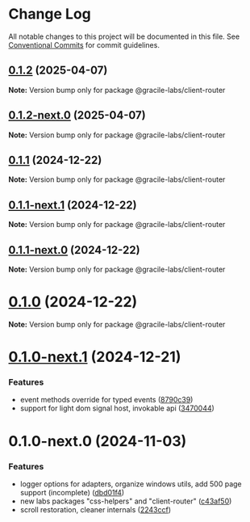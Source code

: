 # Change Log

All notable changes to this project will be documented in this file.
See [Conventional Commits](https://conventionalcommits.org) for commit guidelines.

## [0.1.2](https://github.com/gracile-web/gracile/compare/@gracile-labs/client-router@0.1.2-next.0...@gracile-labs/client-router@0.1.2) (2025-04-07)

**Note:** Version bump only for package @gracile-labs/client-router

## [0.1.2-next.0](https://github.com/gracile-web/gracile/compare/@gracile-labs/client-router@0.1.1...@gracile-labs/client-router@0.1.2-next.0) (2025-04-07)

**Note:** Version bump only for package @gracile-labs/client-router

## [0.1.1](https://github.com/gracile-web/gracile/compare/@gracile-labs/client-router@0.1.1-next.1...@gracile-labs/client-router@0.1.1) (2024-12-22)

**Note:** Version bump only for package @gracile-labs/client-router

## [0.1.1-next.1](https://github.com/gracile-web/gracile/compare/@gracile-labs/client-router@0.1.1-next.0...@gracile-labs/client-router@0.1.1-next.1) (2024-12-22)

**Note:** Version bump only for package @gracile-labs/client-router

## [0.1.1-next.0](https://github.com/gracile-web/gracile/compare/@gracile-labs/client-router@0.1.0...@gracile-labs/client-router@0.1.1-next.0) (2024-12-22)

**Note:** Version bump only for package @gracile-labs/client-router

# [0.1.0](https://github.com/gracile-web/gracile/compare/@gracile-labs/client-router@0.1.0-next.1...@gracile-labs/client-router@0.1.0) (2024-12-22)

**Note:** Version bump only for package @gracile-labs/client-router

# [0.1.0-next.1](https://github.com/gracile-web/gracile/compare/@gracile-labs/client-router@0.1.0-next.0...@gracile-labs/client-router@0.1.0-next.1) (2024-12-21)

### Features

* event methods override for typed events ([8790c39](https://github.com/gracile-web/gracile/commit/8790c390ed91ea0455508082358e37bf815eb7ba))
* support for light dom signal host, invokable api ([3470044](https://github.com/gracile-web/gracile/commit/34700449a5a6eff8509e03f3b7100121ab7c2a83))

# 0.1.0-next.0 (2024-11-03)

### Features

* logger options for adapters, organize windows utils, add 500 page support (incomplete) ([dbd01f4](https://github.com/gracile-web/gracile/commit/dbd01f4512fee435de0e28ecdd7bc3e8eb2628c4))
* new labs packages "css-helpers" and "client-router" ([c43af50](https://github.com/gracile-web/gracile/commit/c43af501c94529341757500f3aaaf06b172693dc))
* scroll restoration, cleaner internals ([2243ccf](https://github.com/gracile-web/gracile/commit/2243ccfdede1b06b0d4666a60f935dbd02efcb08))
